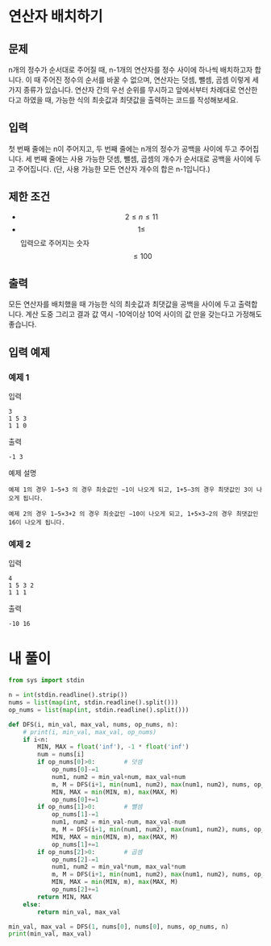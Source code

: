 # 연산자 배치하기
## 문제
n개의 정수가 순서대로 주어질 때, n-1개의 연산자를 정수 사이에 하나씩 배치하고자 합니다. 이 때 주어진 정수의 순서를 바꿀 수 없으며, 연산자는 덧셈, 뺄셈, 곰셈 이렇게 세 가지 종류가 있습니다. 연산자 간의 우선 순위를 무시하고 앞에서부터 차례대로 연산한다고 하였을 때, 가능한 식의 최솟값과 최댓값을 출력하는 코드를 작성해보세요.

## 입력
첫 번째 줄에는 n이 주어지고, 두 번째 줄에는 n개의 정수가 공백을 사이에 두고 주어집니다. 세 번째 줄에는 사용 가능한 덧셈, 뺄셈, 곱셈의 개수가 순서대로 공백을 사이에 두고 주어집니다. (단, 사용 가능한 모든 연산자 개수의 합은 n-1입니다.)

## 제한 조건
- $$2\le n\le 11$$
- $$1\le$$ 입력으로 주어지는 숫자 $$\le 100$$

## 출력
모든 연산자를 배치했을 때 가능한 식의 최솟값과 최댓값을 공백을 사이에 두고 출력합니다. 계산 도중 그리고 결과 값 역시 -10억이상 10억 사이의 값 만을 갖는다고 가정해도 좋습니다.

## 입력 예제
### 예제 1
입력
```
3
1 5 3
1 1 0
```
출력
```
-1 3
```
예제 설명
```
예제 1의 경우 1−5+3 의 경우 최솟값인 −1이 나오게 되고, 1+5−3의 경우 최댓값인 3이 나오게 됩니다.

예제 2의 경우 1−5×3+2 의 경우 최솟값인 −10이 나오게 되고, 1+5×3−2의 경우 최댓값인 16이 나오게 됩니다.
```
### 예제 2
입력
```
4
1 5 3 2
1 1 1
```
출력
```
-10 16
```
# 내 풀이
```python
from sys import stdin

n = int(stdin.readline().strip())
nums = list(map(int, stdin.readline().split()))
op_nums = list(map(int, stdin.readline().split()))

def DFS(i, min_val, max_val, nums, op_nums, n):
    # print(i, min_val, max_val, op_nums)
    if i<n:
        MIN, MAX = float('inf'), -1 * float('inf')
        num = nums[i]
        if op_nums[0]>0:        # 덧셈
            op_nums[0]-=1
            num1, num2 = min_val+num, max_val+num
            m, M = DFS(i+1, min(num1, num2), max(num1, num2), nums, op_nums, n)
            MIN, MAX = min(MIN, m), max(MAX, M)
            op_nums[0]+=1
        if op_nums[1]>0:        # 뺄셈
            op_nums[1]-=1
            num1, num2 = min_val-num, max_val-num
            m, M = DFS(i+1, min(num1, num2), max(num1, num2), nums, op_nums, n)
            MIN, MAX = min(MIN, m), max(MAX, M)
            op_nums[1]+=1
        if op_nums[2]>0:        # 곱셈
            op_nums[2]-=1
            num1, num2 = min_val*num, max_val*num
            m, M = DFS(i+1, min(num1, num2), max(num1, num2), nums, op_nums, n)
            MIN, MAX = min(MIN, m), max(MAX, M)
            op_nums[2]+=1
        return MIN, MAX
    else:
        return min_val, max_val

min_val, max_val = DFS(1, nums[0], nums[0], nums, op_nums, n)
print(min_val, max_val)
```
